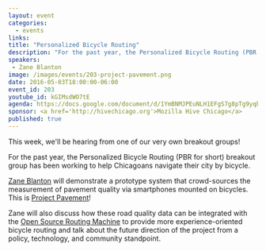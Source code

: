```yaml
---
layout: event
categories: 
  - events
links:
title: "Personalized Bicycle Routing"
description: "For the past year, the Personalized Bicycle Routing (PBR for short) breakout group has been working to help Chicagoans navigate their city by bicycle. Zane Blanton will demonstrate a prototype system that crowd-sources the measurement of pavement quality via smartphones mounted on bicycles. This is Project Pavement!"
speakers:
 - Zane Blanton
image: /images/events/203-project-pavement.png
date: 2016-05-03T18:00:00-06:00
event_id: 203
youtube_id: kGIMsdWO7tE
agenda: https://docs.google.com/document/d/1YmBNMJPEuNLH1EFgS7g8pTg9yqbxNl423SttYVDVEXo/edit#
sponsor: <a href='http://hivechicago.org'>Mozilla Hive Chicago</a>
published: true
---
```


This week, we'll be hearing from one of our very own breakout groups!

For the past year, the Personalized Bicycle Routing (PBR for short) breakout group has been working to help Chicagoans navigate their city by bicycle. 

[Zane Blanton](https://www.linkedin.com/in/zane-blanton-b7b62145) will demonstrate a prototype system that crowd-sources the measurement of pavement quality via smartphones mounted on bicycles. This is [Project Pavement](http://project-pavement.herokuapp.com/)! 

Zane will also discuss how these road quality data can be integrated with the [Open Source Routing Machine](http://project-osrm.org/) to provide more experience-oriented bicycle routing and talk about the future direction of the project from a policy, technology, and community standpoint.